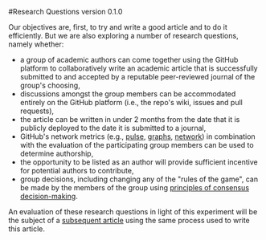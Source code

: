 #Research Questions
version 0.1.0

Our objectives are, first, to try and write a good article and to do it efficiently. But we are also exploring a number of research questions, namely whether:

- a group of academic authors can come together using the GitHub platform to collaboratively write an academic article that is successfully submitted to and accepted by a reputable peer-reviewed journal of the group's choosing,
- discussions amongst the group members can be accommodated entirely on the GitHub platform (i.e., the repo's wiki, issues and pull requests),
- the article can be written in under 2 months from the date that it is publicly deployed to the date it is submitted to a journal,
- GitHub's network metrics (e.g., [pulse](https://github.com/ASU-CPI/honest-pi/pulse), [graphs](https://github.com/ASU-CPI/honest-pi/graphs), [network](https://github.com/ASU-CPI/honest-pi/network)) in combination with the evaluation of the participating group members can be used to determine authorship,
- the opportunity to be listed as an author will provide sufficient incentive for potential authors to contribute,
- group decisions, including changing any of the "rules of the game", can be made by the members of the group using [principles of consensus decision-making](http://consensusdecisionmaking.org/Articles/Basics%20of%20Consensus%20Decision%20Making.html).

An evaluation of these research questions in light of this experiment will be the subject of a [subsequent article](https://github.com/ASU-CPI/github-experiment) using the same process used to write this article. 
